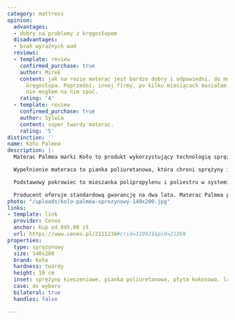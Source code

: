```yaml
---
category: mattress
opinion:
  advantages:
  - dobry na problemy z kręgosłupem
  disadvantages:
  - brak wyraźnych wad
  reviews:
  - template: review
    confirmed_purchase: true
    author: Mirek
    content: jak na razie materac jest bardzo dobry i odpowiedni. do mojego schorowanego
      kręgosłupa. Poprzedni, innej firmy, po kilku miesiącach musiałam wyrzucić, bo
      nie mogłem na nim spać.
    rating: '4'
  - template: review
    confirmed_purchase: true
    author: Sylwia
    content: super twardy materac.
    rating: '5'
distinction: ''
name: Koło Palmea
description: |-
  Materac Palmea marki Koło to produkt wykorzystujący technologię sprężyn kieszeniowych w połączeniu z innymi materiałami wypełniającymi. Producent określa materac jako twardy, dlatego ten model będzie idealny dla osób o wadze powyżej 90 kg. Sprężyny posłania znajdują się w osobnych komorach, co sprawia, że uginają się one niezależnie od siebie. Dzięki temu powierzchnia materaca dopasowuje się do sylwetki użytkownika i utrzymuje ciało w naturalnej, zdrowej pozycji. Jeżeli na materacu śpią dwie osoby, sprężyny uginają się osobno pod każdym użytkownikiem. Zmiana pozycji lub częste wstawanie partnera nie zakłóca snu drugiej osoby.

  Wypełnienie materaca to pianka poliuretanowa, która chroni sprężyny i zapewnia komfort podczas odpoczynku. Dodatkowe wzmocnienie stanowi płyta kokosowa, która utwardza materac. Jest ona pokryta warstwą lateksu, który działa antyalergicznie, hamując rozwój roztoczy i pleśni. Konstrukcja materaca zapewnia odpowiednią wentylację, utrzymując ciało w odpowiedniej temperaturze przez całą noc.

  Podstawowy pokrowiec to mieszanka polipropylenu i poliestru w systemie lato-zima. Poszycie jest pikowane z jednej strony wełną, a z drugiej bawełną. Dzięki temu w zimie można wybrać cieplejszą stronę materaca, a w lecie - chłodniejszą. Dostępne są również inne pokrycia do wyboru, w tym te wykonane z materiałów naturalnych, takich jak bambus. Materac jest wyjątkowo cichy, co przyczynia się do komfortu użytkowania.

  Producent oferuje standardową gwarancję na dwa lata. Materac Palmea przypadnie do gustu przede wszystkim osobom, które lubią spać na twardej powierzchni. Jest to dobry wybór, jeżeli poszukiwany jest materac do 1000 złotych.
photo: "/uploads/kolo-palmea-sprezynowy-140x200.jpg"
links:
- template: link
  provider: Ceneo
  anchor: Kup od 845,00 zł
  url: https://www.ceneo.pl/2111238#crid=319921&pid=21269
properties:
  type: sprężynowy
  size: 140x200
  brand: Koło
  hardness: twardy
  height: 18 cm
  inset: sprężyny kieszeniowe, pianka poliuretanowa, płyta kokosowa. lateks
  case: do wyboru
  bilateral: true
  handles: false

---
```


